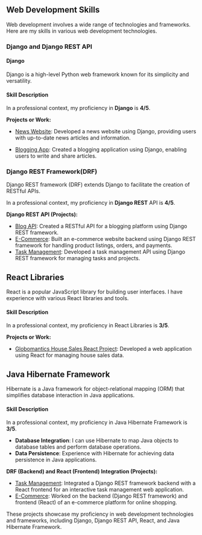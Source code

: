 ## Web Development Skills

Web development involves a wide range of technologies and frameworks. Here are my skills in various web development technologies.

### Django and Django REST API

#### Django

Django is a high-level Python web framework known for its simplicity and versatility.

#### Skill Description

In a professional context, my proficiency in **Django** is **4/5**.

**Projects or Work:**

- [News Website](https://github.com/usanaphtal112/News-Website): Developed a news website using Django, providing users with up-to-date news articles and information.

- [Blogging App](https://github.com/usanaphtal112/Blogging-App): Created a blogging application using Django, enabling users to write and share articles.

### Django REST Framework(DRF)

Django REST framework (DRF) extends Django to facilitate the creation of RESTful APIs.

In a professional context, my proficiency in **Django REST** API is **4/5**.

**Django REST API (Projects):**

- [Blog API](https://github.com/usanaphtal112/Blog-API): Created a RESTful API for a blogging platform using Django REST framework.
- [E-Commerce](https://github.com/usanaphtal112/E-COMMERCE-API): Built an e-commerce website backend using Django REST framework for handling product listings, orders, and payments.
- [Task Management](https://github.com/usanaphtal112/Task-management/tree/main/todo_backend): Developed a task management API using Django REST framework for managing tasks and projects.

## React Libraries

React is a popular JavaScript library for building user interfaces. I have experience with various React libraries and tools.

#### Skill Description

In a professional context, my proficiency in React Libraries is **3/5**.

**Projects or Work:**

- [Globomantics House Sales React Project](https://github.com/usanaphtal112/Globomantics-house-sales-React-Project): Developed a web application using React for managing house sales data.

## Java Hibernate Framework

Hibernate is a Java framework for object-relational mapping (ORM) that simplifies database interaction in Java applications.

#### Skill Description

In a professional context, my proficiency in Java Hibernate Framework is **3/5**.

- **Database Integration**: I can use Hibernate to map Java objects to database tables and perform database operations.
- **Data Persistence**: Experience with Hibernate for achieving data persistence in Java applications.

**DRF (Backend) and React (Frontend) Integration (Projects):**

- [Task Management](https://karban-board-task-management.netlify.app/): Integrated a Django REST framework backend with a React frontend for an interactive task management web application.
- [E-Commerce](https://github.com/usanaphtal112/E-COMMERCE-API): Worked on the backend (Django REST framework) and frontend (React) of an e-commerce platform for online shopping.

These projects showcase my proficiency in web development technologies and frameworks, including Django, Django REST API, React, and Java Hibernate Framework.
